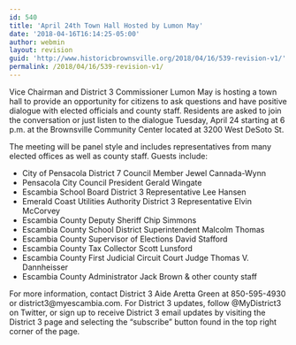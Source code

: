 ```yaml
---
id: 540
title: 'April 24th Town Hall Hosted by Lumon May'
date: '2018-04-16T16:14:25-05:00'
author: webmin
layout: revision
guid: 'http://www.historicbrownsville.org/2018/04/16/539-revision-v1/'
permalink: /2018/04/16/539-revision-v1/
---
```


<p>Vice Chairman and District 3 Commissioner Lumon May is hosting a town hall to provide an opportunity for citizens to ask questions and have positive dialogue with elected officials and county staff. Residents are asked to join the conversation or just listen to the dialogue Tuesday, April 24 starting at 6 p.m. at the Brownsville Community Center located at 3200 West DeSoto St.</p>

<p>The meeting will be panel style and includes representatives from many elected offices as well as county staff. Guests include:</p>

<ul>
<li>City of Pensacola District 7 Council Member Jewel Cannada-Wynn</li>
<li>Pensacola City Council President Gerald Wingate </li>
<li>Escambia School Board District 3 Representative Lee Hansen</li>
<li>Emerald Coast Utilities Authority District 3 Representative Elvin McCorvey</li>
<li>Escambia County Deputy Sheriff Chip Simmons</li>
<li>Escambia County School District Superintendent Malcolm Thomas</li>
<li>Escambia County Supervisor of Elections David Stafford</li>
<li>Escambia County Tax Collector Scott Lunsford </li>
<li>Escambia County First Judicial Circuit Court Judge Thomas V. Dannheisser</li>
<li>Escambia County Administrator Jack Brown &amp; other county staff</li>
</ul>

<p>For more information, contact District 3 Aide Aretta Green at 850-595-4930 or district3@myescambia.com. For District 3 updates, follow @MyDistrict3 on Twitter, or sign up to receive District 3 email updates by visiting the District 3 page and selecting the “subscribe” button found in the top right corner of the page.</p>
